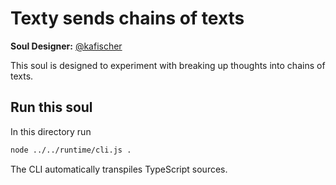 # Texty sends chains of texts

**Soul Designer:** [@kafischer](https://github.com/kafischer)

This soul is designed to experiment with breaking up thoughts into chains of texts.

## Run this soul

In this directory run

```bash
node ../../runtime/cli.js .
```
The CLI automatically transpiles TypeScript sources.
